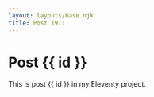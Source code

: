 ```yaml
---
layout: layouts/base.njk
title: Post 1911
---
```


# Post {{ id }}

This is post {{ id }} in my Eleventy project.
